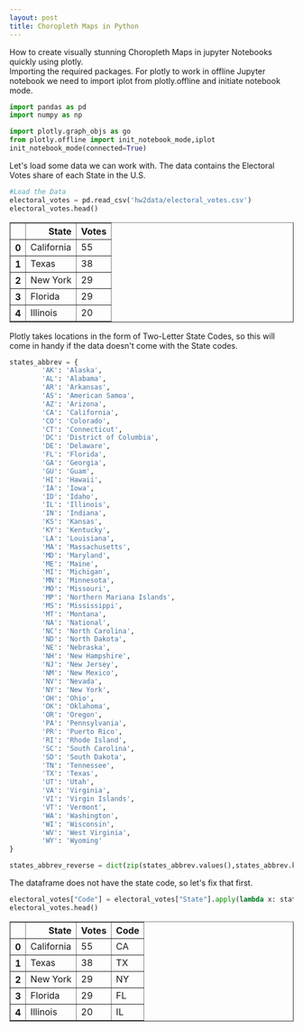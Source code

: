 ```yaml
---
layout: post
title: Choropleth Maps in Python
---
```


How to create visually stunning Choropleth Maps in jupyter Notebooks quickly using plotly.  
Importing the required packages. For plotly to work in offline Jupyter notebook we need to import iplot from plotly.offline and initiate notebook mode.  

```python
import pandas as pd
import numpy as np

import plotly.graph_objs as go 
from plotly.offline import init_notebook_mode,iplot
init_notebook_mode(connected=True) 
```

Let's load some data we can work with. The data contains the Electoral Votes share of each State in the U.S.

```python
#Load the Data
electoral_votes = pd.read_csv('hw2data/electoral_votes.csv')
electoral_votes.head()
```


<table border="1px">
  <thead>
    <tr style="text-align: right;">
      <th></th>
      <th>State</th>
      <th>Votes</th>
    </tr>
  </thead>
  <tbody>
    <tr>
      <th>0</th>
      <td>California</td>
      <td>55</td>
    </tr>
    <tr>
      <th>1</th>
      <td>Texas</td>
      <td>38</td>
    </tr>
    <tr>
      <th>2</th>
      <td>New York</td>
      <td>29</td>
    </tr>
    <tr>
      <th>3</th>
      <td>Florida</td>
      <td>29</td>
    </tr>
    <tr>
      <th>4</th>
      <td>Illinois</td>
      <td>20</td>
    </tr>
  </tbody>
</table>


Plotly takes locations in the form of Two-Letter State Codes, so this will come in handy if the data doesn't come with the State codes.
```python
states_abbrev = {
        'AK': 'Alaska',
        'AL': 'Alabama',
        'AR': 'Arkansas',
        'AS': 'American Samoa',
        'AZ': 'Arizona',
        'CA': 'California',
        'CO': 'Colorado',
        'CT': 'Connecticut',
        'DC': 'District of Columbia',
        'DE': 'Delaware',
        'FL': 'Florida',
        'GA': 'Georgia',
        'GU': 'Guam',
        'HI': 'Hawaii',
        'IA': 'Iowa',
        'ID': 'Idaho',
        'IL': 'Illinois',
        'IN': 'Indiana',
        'KS': 'Kansas',
        'KY': 'Kentucky',
        'LA': 'Louisiana',
        'MA': 'Massachusetts',
        'MD': 'Maryland',
        'ME': 'Maine',
        'MI': 'Michigan',
        'MN': 'Minnesota',
        'MO': 'Missouri',
        'MP': 'Northern Mariana Islands',
        'MS': 'Mississippi',
        'MT': 'Montana',
        'NA': 'National',
        'NC': 'North Carolina',
        'ND': 'North Dakota',
        'NE': 'Nebraska',
        'NH': 'New Hampshire',
        'NJ': 'New Jersey',
        'NM': 'New Mexico',
        'NV': 'Nevada',
        'NY': 'New York',
        'OH': 'Ohio',
        'OK': 'Oklahoma',
        'OR': 'Oregon',
        'PA': 'Pennsylvania',
        'PR': 'Puerto Rico',
        'RI': 'Rhode Island',
        'SC': 'South Carolina',
        'SD': 'South Dakota',
        'TN': 'Tennessee',
        'TX': 'Texas',
        'UT': 'Utah',
        'VA': 'Virginia',
        'VI': 'Virgin Islands',
        'VT': 'Vermont',
        'WA': 'Washington',
        'WI': 'Wisconsin',
        'WV': 'West Virginia',
        'WY': 'Wyoming'
}

states_abbrev_reverse = dict(zip(states_abbrev.values(),states_abbrev.keys()))
```
The dataframe does not have the state code, so let's fix that first.  

```python
electoral_votes["Code"] = electoral_votes["State"].apply(lambda x: states_abbrev_reverse[x])
electoral_votes.head()
```
<table border="1" class="table">
  <thead>
    <tr style="text-align: right;">
      <th></th>
      <th>State</th>
      <th>Votes</th>
      <th>Code</th>
    </tr>
  </thead>
  <tbody>
    <tr>
      <th>0</th>
      <td>California</td>
      <td>55</td>
      <td>CA</td>
    </tr>
    <tr>
      <th>1</th>
      <td>Texas</td>
      <td>38</td>
      <td>TX</td>
    </tr>
    <tr>
      <th>2</th>
      <td>New York</td>
      <td>29</td>
      <td>NY</td>
    </tr>
    <tr>
      <th>3</th>
      <td>Florida</td>
      <td>29</td>
      <td>FL</td>
    </tr>
    <tr>
      <th>4</th>
      <td>Illinois</td>
      <td>20</td>
      <td>IL</td>
    </tr>
  </tbody>
</table>
